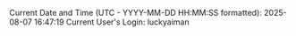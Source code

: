 Current Date and Time (UTC - YYYY-MM-DD HH:MM:SS formatted): 2025-08-07 16:47:19
Current User's Login: luckyaiman
